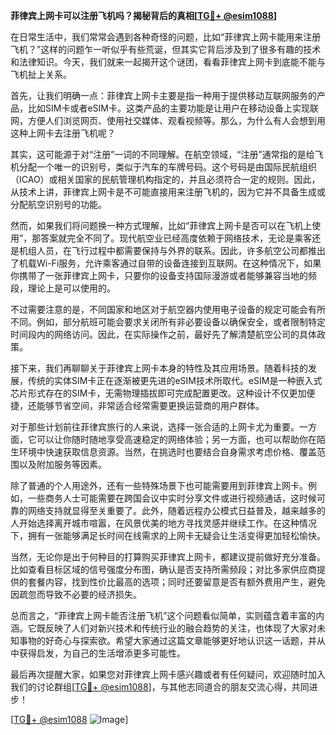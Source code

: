 **菲律宾上网卡可以注册飞机吗？揭秘背后的真相[[TG💪+ @esim1088](https://t.me/s/esim1088)]**

在日常生活中，我们常常会遇到各种奇怪的问题，比如“菲律宾上网卡能用来注册飞机？”这样的问题乍一听似乎有些荒诞，但其实它背后涉及到了很多有趣的技术和法律知识。今天，我们就来一起揭开这个谜团，看看菲律宾上网卡到底能不能与飞机扯上关系。

首先，让我们明确一点：菲律宾上网卡主要是指一种用于提供移动互联网服务的产品，比如SIM卡或者eSIM卡。这类产品的主要功能是让用户在移动设备上实现联网，方便人们浏览网页、使用社交媒体、观看视频等。那么，为什么有人会想到用这种上网卡去注册飞机呢？

其实，这可能源于对“注册”一词的不同理解。在航空领域，“注册”通常指的是给飞机分配一个唯一的识别号，类似于汽车的车牌号码。这个号码是由国际民航组织（ICAO）或相关国家的民航管理机构指定的，并且必须符合一定的规则。因此，从技术上讲，菲律宾上网卡是不可能直接用来注册飞机的，因为它并不具备生成或分配航空识别号的功能。

然而，如果我们将问题换一种方式理解，比如“菲律宾上网卡是否可以在飞机上使用”，那答案就完全不同了。现代航空业已经高度依赖于网络技术，无论是乘客还是机组人员，在飞行过程中都需要保持与外界的联系。因此，许多航空公司都推出了机载Wi-Fi服务，允许乘客通过自带的设备连接到互联网。在这种情况下，如果你携带了一张菲律宾上网卡，只要你的设备支持国际漫游或者能够兼容当地的频段，理论上是可以使用的。

不过需要注意的是，不同国家和地区对于航空器内使用电子设备的规定可能会有所不同。例如，部分航班可能会要求关闭所有非必要设备以确保安全，或者限制特定时间段内的网络访问。因此，在实际操作之前，最好先了解清楚航空公司的具体政策。

接下来，我们再聊聊关于菲律宾上网卡本身的特性及其应用场景。随着科技的发展，传统的实体SIM卡正在逐渐被更先进的eSIM技术所取代。eSIM是一种嵌入式芯片形式存在的SIM卡，无需物理插拔即可完成配置更改。这种设计不仅更加便捷，还能够节省空间，非常适合经常需要更换运营商的用户群体。

对于那些计划前往菲律宾旅行的人来说，选择一张合适的上网卡尤为重要。一方面，它可以让你随时随地享受高速稳定的网络体验；另一方面，也可以帮助你在陌生环境中快速获取信息资源。当然，在挑选时也要结合自身需求考虑价格、覆盖范围以及附加服务等因素。

除了普通的个人用途外，还有一些特殊场景下也可能需要用到菲律宾上网卡。例如，一些商务人士可能需要在跨国会议中实时分享文件或进行视频通话，这时候可靠的网络支持就显得至关重要了。此外，随着远程办公模式日益普及，越来越多的人开始选择离开城市喧嚣，在风景优美的地方寻找灵感并继续工作。在这种情况下，拥有一张能够满足长时间在线需求的上网卡无疑会让生活变得更加轻松愉快。

当然，无论你是出于何种目的打算购买菲律宾上网卡，都建议提前做好充分准备。比如查看目标区域的信号强度分布图，确认是否支持所需频段；对比多家供应商提供的套餐内容，找到性价比最高的选项；同时还要留意是否有额外费用产生，避免因疏忽而导致不必要的经济损失。

总而言之，“菲律宾上网卡能否注册飞机”这个问题看似简单，实则蕴含着丰富的内涵。它既反映了人们对新兴技术和传统行业的融合趋势的关注，也体现了大家对未知事物的好奇心与探索欲。希望大家通过这篇文章能够更好地认识这一话题，并从中获得启发，为自己的生活增添更多可能性。

最后再次提醒大家，如果您对菲律宾上网卡感兴趣或者有任何疑问，欢迎随时加入我们的讨论群组[[TG💪+ @esim1088](https://t.me/s/esim1088)]，与其他志同道合的朋友交流心得，共同进步！

[[TG💪+ @esim1088](https://t.me/s/esim1088) ![Image](https://i.postimg.cc/4NQfJmqS/Snipaste-2025-05-13-00-14-12.png)]